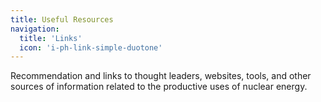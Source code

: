 ```yaml
---
title: Useful Resources
navigation:
  title: 'Links'
  icon: 'i-ph-link-simple-duotone'
---
```


Recommendation and links to thought leaders, websites, tools, and other sources of information related to the productive uses of nuclear energy.

<section-contents section-name="useful" />
